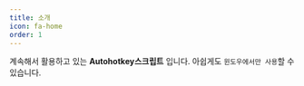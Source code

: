 ```yaml
---
title: 소개
icon: fa-home
order: 1
---
```


계속해서 활용하고 있는 **Autohotkey스크립트** 입니다. 아쉽게도 `윈도우에서만 사용`할 수 있습니다.
